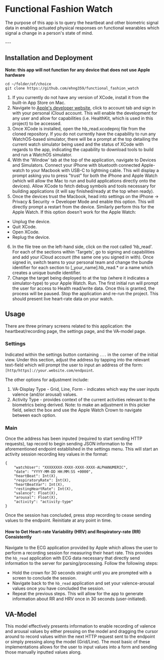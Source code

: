 # Functional Fashion Watch
<p> The purpose of this app is to query the heartbeat and other biometric signal data in enabling actuated physical responses on functional wearables which signal a change in a person's state of mind. </p>
---

## Installation and Deployment
<b>Note: this app will not function for any device that does not use Apple hardware</b>

```
cd ~/folder/of/choice
git clone https://github.com/ehng359/functional_fashion_watch
```

1. If you currently do not have any version of XCode, install it from the built-in App Store on Mac.
2. Navigate to [Apple's developer website](https://developer.apple.com/), click to account tab and sign in with your personal iCloud account. This will enable the development for any user and allow for capabilities (i.e. HealthKit, which is used in this project) to be accessed.
3. Once XCode is installed, open the hb_read.xcodeproj file from the cloned repository. If you do not currently have the capability to run any WatchOS-based simulator, there will be a prompt at the top detailing the current watch simulator being used and the status of XCode with regards to the app, indicating the capability to download tools to build and run a WatchOS simulator.
4. With the 'Window' tab at the top of the application, navigate to Devices and Simulators. Connect your iPhone with bluetooth connected Apple-watch to your Macbook with USB-C to lightning cable. This will display a prompt asking you to press "trust" for both the iPhone and Apple Watch (which will allow the Mac to run and build applications directly onto the devices). Allow XCode to fetch debug symbols and tools necessary for building applications (it will say finished/ready at the top when ready).
5. Once the devices trust the Macbook, head into settings on the iPhone -> Privacy & Security -> Developer Mode and enable this option. This will directly prompt a restart from the device. Similarly perform this for the Apple Watch. If this option doesn't work for the Apple Watch:
* Unplug the device.
* Quit XCode.
* Open XCode.
* Replug the device.

6. In the file tree on the left-hand side, click on the root called 'hb_read'. For each of the sections within 'Targets', go to signing and capabilities and add your iCloud account (the same one you signed in with). Once signed in, switch teams to your personal team and change the bundle identifier for each section to [_your_name].hb_read.* or a name which creates a unique bundle identifier.
7. Change the target being deployed to at the top (where it indicates a simulator-type) to your Apple Watch. Run. The first initial run will prompt the user for access to Health read/write data. Once this is granted, the process will be paused. Stop the application and re-run the project. This should present live heart-rate data on your watch.

## Usage
There are three primary screens related to this application: the heartbeat/recording page, the settings page, and the VA-model page.

### Settings
Indicated within the settings button containing `...` in the corner of the initial view. Under this section, adjust the address by tapping into the relevant text-field which will prompt the user to input an address of the form: `[http/https]://your.website.com/endpoint`.

The other options for adjustment include: 
1. VA-Display Type - Grid, Line, Form - indicates which way the user inputs valence (and/or arousal) values.
2. Activity Type - provides context of the current activities relevant to the biometrics being derived.
Note: to make an adjustment in this picker field, select the box and use the Apple Watch Crown to navigate between each option.

### Main
Once the address has been inputed (required to start sending HTTP requests), tap record to begin sending JSON information to the aforementioned endpoint established in the settings menu. This will start an activity session recording key values in the format:
```
{
    "watchUser": "XXXXXXXX-XXXX-XXXX-XXXX-ALPHANUMERIC",
    "date": "YYYY-MM-DD HH:MM:SS +0000",
    "heartBeat": Int(X),
    "respiratoryRate": Int(X),
    "heartBeatVar": Int(X),
    "restingHeartRate": Int(X),
    "valence": Float(X),
    "arousal": Float(X),
    "activity": "activity-type"
}
```
Once the session has concluded, press stop recording to cease sending values to the endpoint. Reinitiate at any point in time.

#### How to Get Heart-rate Variability (HRV) and Respiratory-rate (RR) Consistently
Navigate to the ECG application provided by Apple which allows the user to perform a recording session for measuring their heart rate. This provides the `hb_read` application with ECG data necessary that directly send information to the server for parsing/processing. Follow the following steps:
- Hold the crown for 30 seconds straight until you are prompted with a screen to conclude the session.
- Navigate back to the `hb_read` application and set your valence-arousal values once you have concluded the session.
- Repeat the previous steps. This will allow for the app to generate information about RR and HRV once in 30 seconds (user-initiated).

## VA-Model
This model effectively presents information to enable recording of valence and arousal values by either pressing on the model and dragging the cursor around to record values within the next HTTP request sent to the endpoint or simply pressing along the model (Grid/Line). The most basic of these implementations allows for the user to input values into a form and sending those manually inputted values along.
